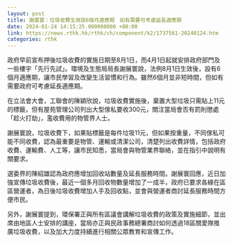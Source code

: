 ```yaml
---
layout: post
title: 謝展寰：垃圾收費生效設6個月適應期　如有需要可考慮延長適應期
date: 2024-01-24 14:15:25.000000000 +08:00
link: https://news.rthk.hk/rthk/ch/component/k2/1737561-20240124.htm
categories: rthk
---
```


政府早前宣布押後垃圾收費的實施日期至8月1日，而4月1日起就安排政府部門及一些樓宇「先行先試」。環境及生態局局長謝展寰說，法例8月1日生效後，設有6個月適應期，讓市民學習及改變生活習慣和行為。雖然6個月並非短時間，但如有需要政府可考慮延長適應期。

在立法會大會，工聯會的陳穎欣說，垃圾收費實施後，棄置大型垃圾只需貼上11元的標籤，但有屋苑管理公司列出大型傢私要收300元，關注當局會否有罰則懲處「趁火打劫」，濫收費用的物管界人士。

謝展寰說，垃圾收費下，如果貼標籤是每件垃圾11元，但如果按重量，不同傢私可能不同收費，認為最重要是物管、運輸或清潔公司，清楚列出收費詳情，包括政府收費、運輸費、人工等，讓市民知悉，當局會與物管業界聯絡，並在指引中說明有關要求。

選委界的陳紹雄認為政府應增加回收站數量及延長服務時間。謝展寰回應，近日加強宣傳垃圾收費後，最近一個多月回收物數量增加了一成半，政府已要求各綠在區區營運者，為日後垃圾收費增加人手及回收點，並會與營運者商討延長服務時間方便市民。

另外，謝展寰提到，環保署正與所有區議會講解垃圾收費的政策及實施細節，並出席由地區人士安排的講座，當局亦正與民政事務總署商討如何透過18區關愛隊推廣垃圾收費，以及加大力度持續進行相關公眾教育和宣傳工作。
